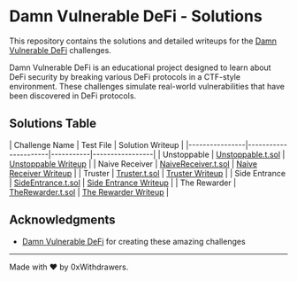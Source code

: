 # Damn Vulnerable DeFi - Solutions

This repository contains the solutions and detailed writeups for the [Damn Vulnerable DeFi](https://www.damnvulnerabledefi.xyz/) challenges.

Damn Vulnerable DeFi is an educational project designed to learn about DeFi security by breaking various DeFi protocols in a CTF-style environment. These challenges simulate real-world vulnerabilities that have been discovered in DeFi protocols.

## Solutions Table

| Challenge Name | Test File | Solution Writeup |
|----------------|----------------------|-----------|-----------------|
| Unstoppable | [Unstoppable.t.sol](test/unstoppable/Unstoppable.t.sol) | [Unstoppable Writeup](https://blog.jomar.fr/posts/2025/damn_vulnerable_defi/unstopable/) |
| Naive Receiver | [NaiveReceiver.t.sol](test/naive-receiver/NaiveReceiver.t.sol) | [Naive Receiver Writeup](https://blog.jomar.fr/posts/2025/damn_vulnerable_defi/naive_receiver/) |
| Truster | [Truster.t.sol](test/truster/Truster.t.sol) | [Truster Writeup](https://blog.jomar.fr/posts/2025/damn_vulnerable_defi/truster/) |
| Side Entrance | [SideEntrance.t.sol](test/side-entrance/SideEntrance.t.sol) | [Side Entrance Writeup](https://blog.jomar.fr/posts/2025/damn_vulnerable_defi/side_entrance/) |
| The Rewarder | [TheRewarder.t.sol](test/the-rewarder/TheRewarder.t.sol) | [The Rewarder Writeup](https://blog.jomar.fr/posts/2025/damn_vulnerable_defi/the_rewarder/) |

## Acknowledgments

- [Damn Vulnerable DeFi](https://www.damnvulnerabledefi.xyz/) for creating these amazing challenges

----

Made with ❤️ by 0xWithdrawers.
